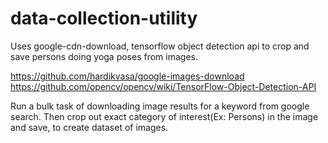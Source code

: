 # data-collection-utility
Uses google-cdn-download, tensorflow object detection api to crop and save persons doing yoga poses from images.

https://github.com/hardikvasa/google-images-download
https://github.com/opencv/opencv/wiki/TensorFlow-Object-Detection-API

Run a bulk task of downloading image results for a keyword from google search. Then crop out exact category of interest(Ex: Persons) in the image and save, to create dataset of images.



